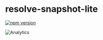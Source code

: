 # **resolve-snapshot-lite**
[![npm version](https://badge.fury.io/js/resolve-snapshot-lite.svg)](https://badge.fury.io/js/resolve-snapshot-lite)

![Analytics](https://ga-beacon.appspot.com/UA-118635726-1/packages-resolve-snapshot-lite-readme?pixel)
